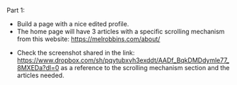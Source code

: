 Part 1:
- Build a page with a nice edited profile.
- The home page will have 3 articles with a specific scrolling mechanism from this website: https://melrobbins.com/about/ 

* Check the screenshot shared in the link: https://www.dropbox.com/sh/pqytubxvh3exddt/AADf_BqkDMDdymle77_8MXEDa?dl=0  as a reference to the scrolling mechanism section and the articles needed.
